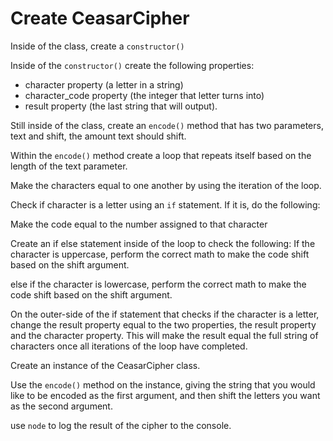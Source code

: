 # Create CeasarCipher

Inside of the class, create a `constructor()`

 Inside of the `constructor()` create the following properties:


* character property (a letter in a string)
* character_code property (the integer that letter turns into)
* result property (the last string that will output).

 Still inside of the class, create an `encode()` method that has two parameters, text and shift, the amount text should shift.

Within the `encode()` method create a loop that repeats itself based on the length of the text parameter.


Make the characters equal to one another by using the iteration of the loop.

Check if character is a letter using an `if` statement. If it is, do the following:

Make the code equal to the number assigned to that character

Create an if else statement inside of the loop to check the following:
If the character is uppercase, perform the correct math to make the code shift based on the shift argument.

else if the character is lowercase, perform the correct math to make the code shift based on the shift argument.

On the outer-side of the if statement that checks if the character is a letter, change the result property equal to the two properties, the result property and the character property. This will make the result equal the full string of characters once all iterations of the loop have completed.

Create an instance of the CeasarCipher class.

Use the `encode()` method on the instance, giving the string that you would like to be encoded as the first argument, and then shift the letters you want as the second argument.

use `node` to log the result of the cipher to the console.
